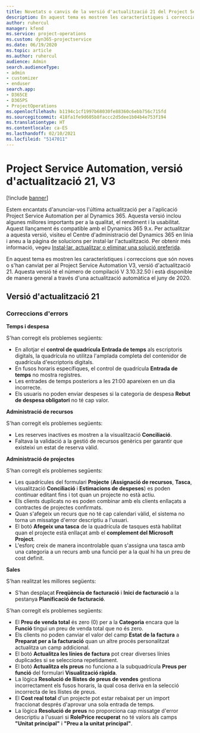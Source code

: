 ```yaml
---
title: Novetats o canvis de la versió d'actualització 21 del Project Service Automation, V3
description: En aquest tema es mostren les característiques i correccions disponibles al Project Service Automation V3, versió d'actualització 21.
author: ruhercul
manager: kfend
ms.service: project-operations
ms.custom: dyn365-projectservice
ms.date: 06/19/2020
ms.topic: article
ms.author: ruhercul
audience: Admin
search.audienceType:
- admin
- customizer
- enduser
search.app:
- D365CE
- D365PS
- ProjectOperations
ms.openlocfilehash: b1194c1cf1997b68030fe88360c6ebb756c715fd
ms.sourcegitcommit: 418fa1fe9d605b8faccc2d5dee1b04b4e753f194
ms.translationtype: HT
ms.contentlocale: ca-ES
ms.lasthandoff: 02/10/2021
ms.locfileid: "5147011"
---
```

# <a name="project-service-automation-update-release-21-v3"></a>Project Service Automation, versió d'actualització 21, V3

[!include [banner](../includes/psa-now-project-operations.md)]

Estem encantats d'anunciar-vos l'última actualització per a l'aplicació Project Service Automation per al Dynamics 365. Aquesta versió inclou algunes millores importants per a la qualitat, el rendiment i la usabilitat. Aquest llançament és compatible amb el Dynamics 365 9.x. Per actualitzar a aquesta versió, visiteu el Centre d'administració del Dynamics 365 en línia i aneu a la pàgina de solucions per instal·lar l'actualització. Per obtenir més informació, vegeu [Instal·lar, actualitzar o eliminar una solució preferida](https://docs.microsoft.com/power-platform/admin/install-remove-preferred-solution).

En aquest tema es mostren les característiques i correccions que són noves o s'han canviat per al Project Service Automation V3, versió d'actualització 21. Aquesta versió té el número de compilació V 3.10.32.50 i està disponible de manera general a través d'una actualització automàtica el juny de 2020.

## <a name="update-release-21"></a>Versió d'actualització 21

### <a name="bug-fixes"></a>Correccions d'errors

**Temps i despesa**

S'han corregit els problemes següents:

- En allotjar el **control de quadrícula Entrada de temps** als escriptoris digitals, la quadrícula no utilitza l'amplada completa del contenidor de quadrícula d'escriptoris digitals.
- En fusos horaris específiques, el control de quadrícula **Entrada de temps** no mostra registres.
- Les entrades de temps posteriors a les 21:00 apareixen en un dia incorrecte.
- Els usuaris no poden enviar despeses si la categoria de despesa **Rebut de despesa obligatori** no té cap valor.

**Administració de recursos**

S'han corregit els problemes següents:

- Les reserves inactives es mostren a la visualització **Conciliació**.
- Faltava la validació a la gestió de recursos genèrics per garantir que existeixi un estat de reserva vàlid.

**Administració de projectes**

S'han corregit els problemes següents:

- Les quadrícules del formulari **Projecte** (**Assignació de recursos**, **Tasca**, visualització **Conciliació** i **Estimacions de despeses**) es poden continuar editant fins i tot quan un projecte no està actiu.
- Els clients duplicats no es poden combinar amb els clients enllaçats a contractes de projectes confirmats.
- Quan s'afegeix un recurs que no té cap calendari vàlid, el sistema no torna un missatge d'error descriptiu a l'usuari.
- El botó **Afegeix una tasca** de la quadrícula de tasques està habilitat quan el projecte està enllaçat amb el **complement del Microsoft Project**.
- L'esforç creix de manera incontrolable quan s'assigna una tasca amb una categoria a un recurs amb una funció per a la qual hi ha un preu de cost definit.

**Sales**

S'han realitzat les millores següents:

- S'han desplaçat **Freqüència de facturació** i **Inici de facturació** a la pestanya **Planificació de facturació**.

S'han corregit els problemes següents:

- El **Preu de venda total** és zero (0) per a la **Categoria** encara que la **Funció** tingui un preu de venda total que no és zero.
- Els clients no poden canviar el valor del camp **Estat de la factura** a **Preparat per a la facturació** quan un altre procés personalitzat actualitza un camp addicional.
- El botó **Actualitza les línies de factura** pot crear diverses línies duplicades si se selecciona repetidament.
- El botó **Actualitza els preus** no funciona a la subquadrícula **Preus per funció** del formulari **Visualització ràpida**.
- La lògica **Resolució de llistes de preus de vendes** gestiona incorrectament els fusos horaris, la qual cosa deriva en la selecció incorrecta de les llistes de preus.
- El **Cost real total** d'un projecte pot estar rebaixat per un import fraccionat després d'aprovar una sola entrada de temps.
- La lògica **Resolució de preus** no proporciona cap missatge d'error descriptiu a l'usuari si **RolePrice recuperat** no té valors als camps **"Unitat principal"** i **"Preu a la unitat principal"**.
